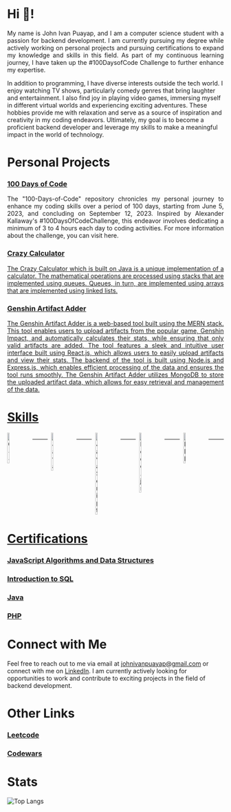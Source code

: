 # Hi 👋!
<p align="justify"> My name is John Ivan Puayap, and I am a computer science student with a passion for backend development. I am currently pursuing my degree   while actively working on personal projects and pursuing certifications to expand my knowledge and skills in this field. As part of my continuous learning journey, I have taken up the #100DaysofCode Challenge to further enhance my expertise.

In addition to programming, I have diverse interests outside the tech world. I enjoy watching TV shows, particularly comedy genres that bring laughter and  entertainment. I also find joy in playing video games, immersing myself in different virtual worlds and experiencing exciting adventures. These hobbies provide me with relaxation and serve as a source of inspiration and creativity in my coding endeavors. Ultimately, my goal is to become a proficient backend developer and leverage my skills to make a meaningful impact in the world of technology. </p>

# Personal Projects
<h3><a href="https://github.com/johnivanpuayap/100-days-of-code">100 Days of Code</a></h3>
<p align="justify"> The "100-Days-of-Code" repository chronicles my personal journey to enhance my coding skills over a period of 100 days, starting from June 5, 2023, and concluding on September 12, 2023. Inspired by Alexander Kallaway's #100DaysOfCodeChallenge, this endeavor involves dedicating a minimum of 3 to 4 hours each day to coding activities. For more information about the challenge, you can visit here.</p>

<h3><a href="https://github.com/johnivanpuayap/CrazyCalculator">Crazy Calculator</h3>
<p align="justify"> The Crazy Calculator which is built on Java is a unique implementation of a calculator. The mathematical operations are processed using stacks that are implemented using queues. Queues, in turn, are implemented using arrays that are implemented using linked lists. </p>

<h3>Genshin Artifact Adder</h3>
<p align="justify"> The Genshin Artifact Adder is a web-based tool built using the MERN stack. This tool enables users to upload artifacts from the popular game, Genshin Impact, and automatically calculates their stats, while ensuring that only valid artifacts are added. The tool features a sleek and intuitive user interface built using React.js, which allows users to easily upload artifacts and view their stats. The backend of the tool is built using Node.js and Express.js, which enables efficient processing of the data and ensures the tool runs smoothly. The Genshin Artifact Adder utilizes MongoDB to store the uploaded artifact data, which allows for easy retrieval and management of the data.</p>
  
# Skills
 <div style="display: flex; justify-content: space-between;">
   <img src="https://user-images.githubusercontent.com/26178408/232866192-93e32100-2d9d-4ff3-b4fd-4ab5bd06fe75.png" width="10%" height="10%" title="C++" >
   &nbsp; &nbsp; &nbsp; &nbsp; &nbsp;
   <img src="https://user-images.githubusercontent.com/82251402/208086472-e7ed5a35-d756-4540-98b9-1f6c29c67260.png" width="10%" height="10%" title="Java">
   &nbsp; &nbsp; &nbsp; &nbsp; &nbsp;
   <img src="https://user-images.githubusercontent.com/26178408/232867315-70885850-6263-4347-b746-fab6c2a65114.png" width="10%" height="10%" title="JavaScript">
   &nbsp; &nbsp; &nbsp; &nbsp; &nbsp;
   <img src="https://user-images.githubusercontent.com/26178408/232866950-97796c5f-eab8-46ff-b33f-e90a656bc1a3.png" width="10%" height="10%" title="Node.js">
   &nbsp; &nbsp; &nbsp; &nbsp; &nbsp;
   <img src="https://user-images.githubusercontent.com/26178408/232867520-7cbd7f3b-7a25-436f-8541-391f36e1c100.png" width="10%" height="10%" title="PHP">
   &nbsp; &nbsp; &nbsp; &nbsp; &nbsp;
 </div>

# Certifications
 <h3><a href="https://www.freecodecamp.org/certification/johnivanpuayap/javascript-algorithms-and-data-structures" target="_blank" rel="noopener noreferrer">JavaScript Algorithms and Data Structures</a></h3>

 <h3><a href="https://www.sololearn.com/certificates/CT-C91QTJO4">Introduction to SQL</a></h3>

 <h3><a href="https://www.sololearn.com/certificates/CT-IYZC6MMK">Java</a></h3>

 <h3><a href="https://www.sololearn.com/certificates/CT-IBTIF1EB">PHP</a></h3>

# Connect with Me
Feel free to reach out to me via email at johnivanpuayap@gmail.com or connect with me on [LinkedIn](https://www.linkedin.com/in/johnivanpuayap/). I am currently actively looking for opportunities to work and contribute to exciting projects in the field of backend development.

# Other Links
<h3><a href="https://leetcode.com/johnivanpuayap/">Leetcode</a></h3>
<h3><a href="https://www.codewars.com/users/johnivanpuayap">Codewars</a></h3>

# Stats
![Top Langs](https://github-readme-stats.vercel.app/api/top-langs/?username=johnivanpuayap&layout=compact)
